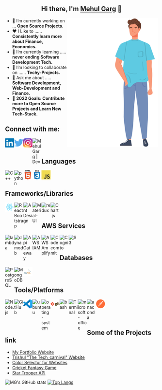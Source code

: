 <h2 align="center">Hi there, I'm <a href="https://www.mehulgarg.me/">Mehul Garg</a> 👋</h2>

<img align="right" alt="My Avtaar" width="300px" src="MyAvtaar.png"/>

- 🔭 I’m currently working on ... **Open Source Projects.**
- ❤️ I Like to ...... **Consistently learn more about Finance, Economics.**
- 🌱 I’m currently learning ..... **never ending Software Development Tech.**
- 👯 I’m looking to collaborate on ...... **Techy-Projects.**
- 💬 Ask me about ..... **Software Development, Web-Development and Finance.**
- 🥅 **2022 Goals: Contribute more to Open Source Projects and Learn New Tech-Stack.**



## Connect with me:


[<img align="left" alt="MehulGarg | LinkedIn" width="30px" src="LinkedinLogo.svg" />][linkedin]
[<img align="left" alt="MehulGarg | Twitter" width="30px" src="TwitterLogo.svg" />][twitter]
[<img align="left" alt="MehulGarg | Instagram" width="30px" src="InstagramLogo.svg" />][instagram]
[<img align="left" alt="MehulGarg | Dev" width="30px" src="https://d2fltix0v2e0sb.cloudfront.net/dev-badge.svg" />][Dev]
<br/>
<br/>

## Languages


<a href="https://isocpp.org/" title="C++">
  <img align="left" alt="C++" width="30px" src="https://img.icons8.com/color/48/000000/c-plus-plus-logo.png"/>
</a>
<a href="https://www.python.org/" title="Python">
  <img align="left" alt="python" width="30px" src="https://img.icons8.com/nolan/64/python.png"/>
</a>
<a href="https://www.w3.org/html/" title="HTML5">
  <img align="left" alt="HTML5" width="30px" src="https://raw.githubusercontent.com/github/explore/80688e429a7d4ef2fca1e82350fe8e3517d3494d/topics/html/html.png" />
</a>
<a href="https://www.w3.org/Style/CSS/" title="CSS3">
  <img align="left" alt="CSS3" width="30px" src="https://raw.githubusercontent.com/github/explore/80688e429a7d4ef2fca1e82350fe8e3517d3494d/topics/css/css.png" />
</a>
<a href="https://developer.mozilla.org/en-US/docs/Web/JavaScript" title="JavaScript">
  <img align="left" alt="JavaScript" width="30px" src="https://raw.githubusercontent.com/github/explore/80688e429a7d4ef2fca1e82350fe8e3517d3494d/topics/javascript/javascript.png" />
</a>

<br/>
<br/>

## Frameworks/Libraries


<a href="https://react.dev/" title="React">
  <img align="left" alt="React" width="30px" src="https://raw.githubusercontent.com/github/explore/80688e429a7d4ef2fca1e82350fe8e3517d3494d/topics/react/react.png" />
</a>
<a href="https://getbootstrap.com/" title="Bootstrap">
  <img  align="left" alt="bootstrap" width="30px" src="https://img.icons8.com/color/48/000000/bootstrap.png"/>
</a>
<a href="https://react-bootstrap.github.io/" title="React Bootstrap">
  <img align="left" alt="React Bootstrap" width="30px" src="https://mehulgarg.netlify.app/static/media/react_bootstrap.958e7d840a62824b0702aa1b181b51d9.svg"/>
</a>
<a href="https://ant.design/" title="Ant Design">
  <img align="left" alt="Ant Design" width="30px" src="https://mehulgarg.netlify.app/static/media/ant_design_logo.9bc8753afce8642ac89ffd972d6c90cd.svg"/>
</a>
<a href="https://material-ui.com/" title="Material-UI">
  <img align="left" alt="Material-UI" width="30px" src="https://mehulgarg.netlify.app/static/media/marteialUI.1ccf757bb7d0a367a1282370f75987c2.svg"/>
</a>
<a href="https://redux.js.org/" title="Redux">
<img align="left" alt="redux" width="30px" src="https://img.icons8.com/color/48/000000/redux.png"/>
</a>
<a href="https://www.chartjs.org/" title="Chart.js">
  <img align="left" alt="Chart.js" width="30px" src="https://mehulgarg.netlify.app/static/media/chartjs.8a8260f65c7ffe9e6f4f.ico"/>
</a>

<br/>
<br/>


## AWS Services


<a href="https://aws.amazon.com/lambda/" title="Lambda">
<img align="left" alt="lambda" width="30px" src="https://mehulgarg.netlify.app/static/media/Lambda.ec930be259d2440ec095.png"/>
</a>
<a href="https://aws.amazon.com/dynamodb/" title="DynamoDB">
<img align="left" alt="dynamodb" width="30px" src="https://mehulgarg.netlify.app/static/media/DynamoDB.b557bc037b614b47e5b7.png"/>
</a>
<a href="https://aws.amazon.com/api-gateway/" title="API Gateway">
<img align="left" alt="Api Gateway" width="30px" src="https://mehulgarg.netlify.app/static/media/API%20Gateway.3e9a9cb29df48ff962c9.png"/>
</a>
<a href="https://aws.amazon.com/iam/" title="AWS IAM">
<img align="left" alt="AWS IAM" width="30px" src="https://mehulgarg.netlify.app/static/media/IAM%20Identity%20Center.2c1f26aeba116087fc98.png"/>
</a>
<a href="https://aws.amazon.com/amplify/" title="AWS Amplify">
<img align="left" alt="AWS Amplify" width="30px" src="https://mehulgarg.netlify.app/static/media/Amplify.656bd852b8d8edab0029.png"/>
</a>
<a href="https://aws.amazon.com/codecommit/" title="CodeCommit">
<img align="left" alt="Codecommit" width="30px" src="https://mehulgarg.netlify.app/static/media/CodeCommit.82b17550f6e3335a0b20.png"/>
</a>
<a href="https://aws.amazon.com/cognito/" title="Cognito">
<img align="left" alt="Cognito" width="30px" src="https://mehulgarg.netlify.app/static/media/Cognito.d880bbf29be67fa3ddff.png"/>
</a>
<a href="https://aws.amazon.com/s3/" title="S3">
<img align="left" alt="S3" width="30px" src="https://mehulgarg.netlify.app/static/media/Simple%20Storage%20Service.dfc47c8f737823a3a520.png"/>
</a>


<br/>
<br/>

## Databases


<a href="https://www.postgresql.org/" title="PostgreSQL">
  <img align="left" alt="PostgreSQL" width="30px" src="https://mehulgarg.netlify.app/static/media/PostgreSQL.32418160b1c2f2a4b893.png"/>
</a>
<a href="https://www.mongodb.com/" title="MongoDB">
  <img align="left" alt="MongoDB" width="30px" src="https://mehulgarg.netlify.app/static/media/MongoDb.14ed359ee5c57fb8eae0.png"/>
</a>
<a href="https://www.mysql.com/" title="MySQL">
<img align="left" alt="MySQL" width="30px" src="https://raw.githubusercontent.com/github/explore/80688e429a7d4ef2fca1e82350fe8e3517d3494d/topics/mysql/mysql.png" />
</a>

<br/>
<br/>

## Tools/Platforms


<a href="https://nodejs.org/" title="Node.js">
  <img align="left" alt="Node.js" width="30px" src="https://mehulgarg.netlify.app/static/media/Nodejs.b508473ad71a31ce2fae.png"/>
</a>
<a href="https://github.com/" title="GitHub">
  <img align="left" alt="GitHub" width="30px" src="https://mehulgarg.netlify.app/static/media/github.abb38ccbc752abe80b5c.png"/>
</a>
<a href="https://code.visualstudio.com/" title="Visual Studio Code">
<img align="left" alt="Visual Studio Code" width="30px" src="https://raw.githubusercontent.com/github/explore/80688e429a7d4ef2fca1e82350fe8e3517d3494d/topics/visual-studio-code/visual-studio-code.png" />
</a>
<a href="https://ubuntu.com/" title="Ubuntu">
<img align="left" alt="ubuntu" width="30px" src="https://img.icons8.com/ios/50/000000/ubuntu.png"/>
</a>
<a href="https://en.wikipedia.org/wiki/Operating_system" title="Operating System">
<img align="left" alt="operating-system" width="30px" src="https://img.icons8.com/dusk/64/000000/operating-system.png"/>
</a>
<a href="https://git-scm.com/" title="Git">
<img align="left" alt="Git" width="30px" src="https://raw.githubusercontent.com/github/explore/80688e429a7d4ef2fca1e82350fe8e3517d3494d/topics/git/git.png" />
</a>
<a href="https://www.gnu.org/software/bash/" title="Bash">
<img align="left" alt="bash" width="30px" src="https://img.icons8.com/plasticine/100/000000/bash.png"/>
</a>
<a href="https://en.wikipedia.org/wiki/Terminal_(computing)" title="Terminal">
<img align="left" alt="Terminal" width="30px" src="https://img.icons8.com/material/48/000000/console.png"/>
</a>
<a href="https://www.microsoft.com/en-us/microsoft-365" title="Microsoft Office">
<img align="left" alt="microsoft-office" width="30px" src="https://img.icons8.com/color/48/000000/microsoft-office-2019.png"/>
</a>
<a href="https://www.anaconda.com/" title="Anaconda">
<img align="left" alt="anaconda" width="30px" src="https://img.icons8.com/dusk/64/000000/anaconda.png"/>
</a>
<a href="https://www.npmjs.com/" title="npm">
<img align="left" alt="npm" width="30px" src="postman-icon.png"/>
</a>


<br />
<br />
<br />
<br />

## Some of the Projects link
* [My Portfolio Website]
* [Trishul "The Tech_carnival" Website]
* [Color Selector for Websites]
* [Cricket Fantasy Game]
* [Star Trooper API]

[linkedin]: https://www.linkedin.com/in/mehul104/
[twitter]: https://twitter.com/MehulGarg22
[instagram]: https://www.instagram.com/mehulgarg104/
[Dev]: https://dev.to/mehul104/
[Trishul "The Tech_carnival" Website]: https://www.trishultechfest.live/
[Color Selector for Websites]: https://colorpiker.netlify.app/
[Cricket Fantasy Game]: https://github.com/MehulGarg22/Cricket_Fantasy_Game/
[Star Trooper API]: https://mehulgarg22.github.io/Star-Troopers/
[My Portfolio Website]: https://mehulgarg.netlify.app/

![MG's GitHub stats](https://github-readme-stats.vercel.app/api?username=MehulGarg22&theme=dark&show_icons=true)
[![Top Langs](https://github-readme-stats.vercel.app/api/top-langs/?username=MehulGarg22&layout=compact&theme=dark)](https://github.com/MehulGarg22/github-readme-stats)

